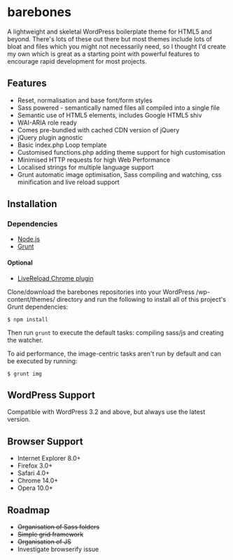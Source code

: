 # barebones

A lightweight and skeletal WordPress boilerplate theme for HTML5 and beyond. There's lots of these out there but most themes include lots of bloat and files which you might not necessarily need, so I thought I'd create my own which is great as a starting point with powerful features to encourage rapid development for most projects.

## Features

* Reset, normalisation and base font/form styles
* Sass powered - semantically named files all compiled into a single file
* Semantic use of HTML5 elements, includes Google HTML5 shiv
* WAI-ARIA role ready
* Comes pre-bundled with cached CDN version of jQuery
* jQuery plugin agnostic
* Basic index.php Loop template
* Customised functions.php adding theme support for high customisation
* Minimised HTTP requests for high Web Performance
* Localised strings for multiple language support
* Grunt automatic image optimisation, Sass compiling and watching, css minification and live reload support

## Installation

### Dependencies

* [Node.js](http://nodejs.org)
* [Grunt](http://gruntjs.com)

#### Optional

* [LiveReload Chrome plugin](https://chrome.google.com/webstore/detail/livereload/jnihajbhpnppcggbcgedagnkighmdlei)

Clone/download the barebones repositories into your WordPress /wp-content/themes/ directory and run the following to install all of this project's Grunt dependencies:

    $ npm install

Then run `grunt` to execute the default tasks: compiling sass/js and creating the watcher.

To aid performance, the image-centric tasks aren't run by default and can be executed by running:

    $ grunt img

## WordPress Support

Compatible with WordPress 3.2 and above, but always use the latest version.

## Browser Support

* Internet Explorer 8.0+
* Firefox 3.0+
* Safari 4.0+
* Chrome 14.0+
* Opera 10.0+


## Roadmap

* ~~Organisation of Sass folders~~
* ~~Simple grid framework~~
* ~~Organisation of JS~~
* Investigate browserify issue
